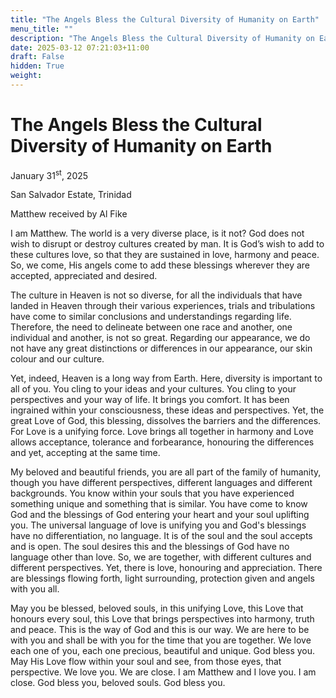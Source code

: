 ```yaml
---
title: "The Angels Bless the Cultural Diversity of Humanity on Earth"
menu_title: ""
description: "The Angels Bless the Cultural Diversity of Humanity on Earth"
date: 2025-03-12 07:21:03+11:00
draft: False
hidden: True
weight:
---
```

# The Angels Bless the Cultural Diversity of Humanity on Earth

January 31<sup>st</sup>, 2025

San Salvador Estate, Trinidad

Matthew received by Al Fike

I am Matthew. The world is a very diverse place, is it not? God does not wish to disrupt or destroy cultures created by man. It is God’s wish to add to these cultures love, so that they are sustained in love, harmony and peace. So, we come, His angels come to add these blessings wherever they are accepted, appreciated and desired.

The culture in Heaven is not so diverse, for all the individuals that have landed in Heaven through their various experiences, trials and tribulations have come to similar conclusions and understandings regarding life. Therefore, the need to delineate between one race and another, one individual and another, is not so great. Regarding our appearance, we do not have any great distinctions or differences in our appearance, our skin colour and our culture.

Yet, indeed, Heaven is a long way from Earth. Here, diversity is important to all of you. You cling to your ideas and your cultures. You cling to your perspectives and your way of life. It brings you comfort. It has been ingrained within your consciousness, these ideas and perspectives. Yet, the great Love of God, this blessing, dissolves the barriers and the differences. For Love is a unifying force. Love brings all together in harmony and Love allows acceptance, tolerance and forbearance, honouring the differences and yet, accepting at the same time.

My beloved and beautiful friends, you are all part of the family of humanity, though you have different perspectives, different languages and different backgrounds. You know within your souls that you have experienced something unique and something that is similar. You have come to know God and the blessings of God entering your heart and your soul uplifting you. The universal language of love is unifying you and God's blessings have no differentiation, no language. It is of the soul and the soul accepts and is open. The soul desires this and the blessings of God have no language other than love. So, we are together, with different cultures and different perspectives. Yet, there is love, honouring and appreciation. There are blessings flowing forth, light surrounding, protection given and angels with you all.

May you be blessed, beloved souls, in this unifying Love, this Love that honours every soul, this Love that brings perspectives into harmony, truth and peace. This is the way of God and this is our way. We are here to be with you and shall be with you for the time that you are together. We love each one of you, each one precious, beautiful and unique. God bless you. May His Love flow within your soul and see, from those eyes, that perspective. We love you. We are close. I am Matthew and I love you. I am close. God bless you, beloved souls. God bless you.
